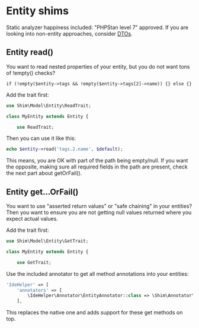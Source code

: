 # Entity shims

Static analyzer happiness included: "PHPStan level 7" approved.
If you are looking into non-entity approaches, consider [DTOs](https://github.com/dereuromark/cakephp-dto).

## Entity read()
You want to read nested properties of your entity, but you do not want tons of !empty() checks?
```
if (!empty($entity->tags && !empty($entity->tags[2]->name)) {} else {}
```

Add the trait first:
```php
use Shim\Model\Entity\ReadTrait;

class MyEntity extends Entity {

    use ReadTrait;
```

Then you can use it like this:
```php
echo $entity->read('tags.2.name', $default);
```

This means, you are OK with part of the path being empty/null.
If you want the opposite, making sure all required fields in the path are present, check the next part about getOrFail().

## Entity get...OrFail()
You want to use "asserted return values" or "safe chaining" in your entities?
Then you want to ensure you are not getting null values returned where you expect actual values.

Add the trait first:
```php
use Shim\Model\Entity\GetTrait;

class MyEntity extends Entity {

    use GetTrait;
```

Use the included annotator to get all method annotations into your entities:
```php
'IdeHelper' => [
    'annotators' => [
        \IdeHelper\Annotator\EntityAnnotator::class => \Shim\Annotator\EntityAnnotator::class,
    ],
```
This replaces the native one and adds support for these get methods on top.
